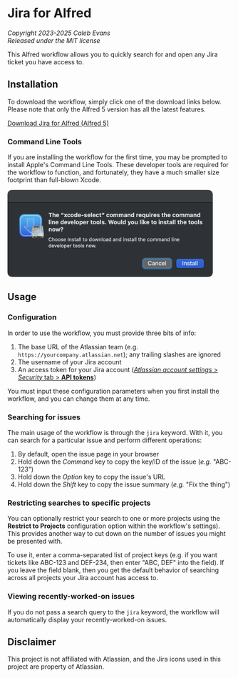 # Jira for Alfred

*Copyright 2023-2025 Caleb Evans*  
*Released under the MIT license*

This Alfred workflow allows you to quickly search for and open any Jira ticket
you have access to.

## Installation

To download the workflow, simply click one of the download links below. Please
note that only the Alfred 5 version has all the latest features.

[Download Jira for Alfred (Alfred 5)][workflow-download-alfred5]

[workflow-download-alfred5]: https://github.com/caleb531/jira-for-alfred/raw/main/Jira%20for%20Alfred%20(Alfred%205).alfredworkflow

### Command Line Tools

If you are installing the workflow for the first time, you may be prompted to
install Apple's Command Line Tools. These developer tools are required
for the workflow to function, and fortunately, they have a much smaller size
footprint than full-blown Xcode.

<img src="screenshot-clt-installer.png" alt="Prompt to install Apple's Command Line Tools" width="461" />

## Usage

### Configuration

In order to use the workflow, you must provide three bits of info:

1. The base URL of the Atlassian team (e.g.
   `https://yourcompany.atlassian.net`); any trailing slashes are ignored
2. The username of your Jira account
3. An access token for your Jira account ([*Atlassian account settings* > *Security* tab > **API tokens**][api-tokens])

You must input these configuration parameters when you first install the
workflow, and you can change them at any time.

[api-tokens]: https://id.atlassian.com/manage-profile/security/api-tokens

### Searching for issues

The main usage of the workflow is through the `jira` keyword. With it, you can search for a particular issue and perform different operations:

1. By default, open the issue page in your browser
2. Hold down the *Command* key to copy the key/ID of the issue (*e.g.*
   "ABC-123")
3. Hold down the *Option* key to copy the issue's URL
3. Hold down the *Shift* key to copy the issue summary (*e.g.* "Fix the thing")

### Restricting searches to specific projects

You can optionally restrict your search to one or more projects using the
**Restrict to Projects** configuration option within the workflow's settings).
This provides another way to cut down on the number of issues you might be
presented with.

To use it, enter a comma-separated list of project keys (e.g. if you want
tickets like ABC-123 and DEF-234, then enter "ABC, DEF" into the field). If you
leave the field blank, then you get the default behavior of searching across all
projects your Jira account has access to.

### Viewing recently-worked-on issues

If you do not pass a search query to the `jira` keyword, the workflow will
automatically display your recently-worked-on issues.

## Disclaimer

This project is not affiliated with Atlassian, and the Jira icons used in this
project are property of Atlassian.
